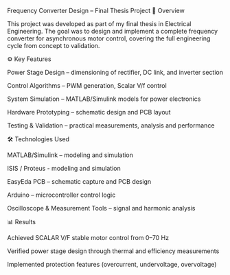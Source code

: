 Frequency Converter Design – Final Thesis Project
📌 Overview

This project was developed as part of my final thesis in Electrical Engineering.
The goal was to design and implement a complete frequency converter for asynchronous motor control, covering the full engineering cycle from concept to validation.

⚙️ Key Features

Power Stage Design – dimensioning of rectifier, DC link, and inverter section

Control Algorithms – PWM generation, Scalar V/f control

System Simulation – MATLAB/Simulink models for power electronics

Hardware Prototyping – schematic design and PCB layout

Testing & Validation – practical measurements, analysis and performance

🛠️ Technologies Used

MATLAB/Simulink – modeling and simulation

ISIS / Proteus - modeling and simulation

EasyEda PCB – schematic capture and PCB design

Arduino – microcontroller control logic

Oscilloscope & Measurement Tools – signal and harmonic analysis

📊 Results

Achieved SCALAR V/F stable motor control from 0–70 Hz

Verified power stage design through thermal and efficiency measurements

Implemented protection features (overcurrent, undervoltage, overvoltage)
